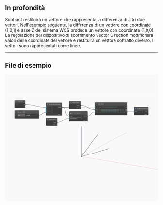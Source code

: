 ## In profondità
Subtract restituirà un vettore che rappresenta la differenza di altri due vettori. Nell'esempio seguente, la differenza di un vettore con coordinate (1,0,1) e asse Z del sistema WCS produce un vettore con coordinate (1,0,0). La regolazione del dispositivo di scorrimento Vector Direction modificherà i valori delle coordinate del vettore e restituirà un vettore sottratto diverso. I vettori sono rappresentati come linee.
___
## File di esempio

![Subtract](./Autodesk.DesignScript.Geometry.Vector.Subtract_img.jpg)

